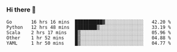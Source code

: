 ### Hi there 👋

<!--
**yeya24/yeya24** is a ✨ _special_ ✨ repository because its `README.md` (this file) appears on your GitHub profile.

Here are some ideas to get you started:

- 🔭 I’m currently working on ...
- 🌱 I’m currently learning ...
- 👯 I’m looking to collaborate on ...
- 🤔 I’m looking for help with ...
- 💬 Ask me about ...
- 📫 How to reach me: ...
- 😄 Pronouns: ...
- ⚡ Fun fact: ...
-->

<!--START_SECTION:waka-->
```text
Go       16 hrs 16 mins  ██████████▓░░░░░░░░░░░░░░   42.20 % 
Python   12 hrs 48 mins  ████████▒░░░░░░░░░░░░░░░░   33.19 % 
Scala    2 hrs 17 mins   █▒░░░░░░░░░░░░░░░░░░░░░░░   05.96 % 
Other    1 hr 52 mins    █▒░░░░░░░░░░░░░░░░░░░░░░░   04.88 % 
YAML     1 hr 50 mins    █▒░░░░░░░░░░░░░░░░░░░░░░░   04.77 % 
```
<!--END_SECTION:waka-->
